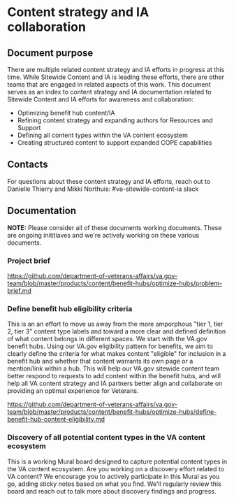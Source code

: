 # Content strategy and IA collaboration

## Document purpose

There are multiple related content strategy and IA efforts in progress at this time. While Sitewide Content and IA is leading these efforts, there are other teams that are engaged in related aspects of this work. This document serves as an index to content strategy and IA documentation related to Sitewide Content and IA efforts for awareness and collaboration:
- Optimizing benefit hub content/IA
- Refining content strategy and expanding authors for Resources and Support
- Defining all content types within the VA content ecosystem
- Creating structured content to support expanded COPE capabilities

## Contacts

For questions about these content strategy and IA efforts, reach out to Danielle Thierry and Mikki Northuis:
#va-sitewide-content-ia slack

## Documentation

**NOTE:** Please consider all of these documents working documents. These are ongoing inititiaves and we're actively working on these various documents.

### Project brief

https://github.com/department-of-veterans-affairs/va.gov-team/blob/master/products/content/benefit-hubs/optimize-hubs/problem-brief.md

### Define benefit hub eligibility criteria

This is an an effort to move us away from the more amporphous "tier 1, tier 2, tier 3" content type labels and toward a more clear and defined definition of what content belongs in different spaces. We start with the VA.gov benefit hubs. Using our VA.gov eligibility pattern for benefits, we aim to clearly define the criteria for what makes content "eligible" for inclusion in a benefit hub and whether that content warrants its own page or a mention/link within a hub. This will help our VA.gov sitewide content team better respond to requests to add content within the benefit hubs, and will help all VA content strategy and IA partners better align and collaborate on providing an optimal experience for Veterans.

https://github.com/department-of-veterans-affairs/va.gov-team/blob/master/products/content/benefit-hubs/optimize-hubs/define-benefit-hub-content-eligibility.md

### Discovery of all potential content types in the VA content ecosystem

This is a working Mural board designed to capture potential content types in the VA content ecosystem. Are you working on a discovery effort related to VA content? We encourage you to actively participate in this Mural as you go, adding sticky notes based on what you find. We'll regularly review this board and reach out to talk more about discovery findings and progress.



